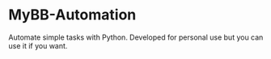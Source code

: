 # MyBB-Automation
Automate simple tasks with Python. Developed for personal use but you can use it if you want.

